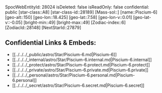 ﻿---
location: [7.58,-18.425,150]
type: Star
tags:
- astro/Star

---
SpocWebEntityId: 28024
isDeleted: false
isReadOnly: false
confidential: public
[star-class::A8]
[star-class-id::28189]
[Mass-sol::]
[name::Piscium-6]
[geo-alt::150]
[geo-lon::18.425]
[geo-lat::7.58]
[geo-lon-v::0.01]
[geo-lat-v::-0.05]
[bright-min::49]
[bright-max::49]
[Zodiac-index::6]
[ZodiacId::28148]
[NextStarId::27879]



## Confidential Links & Embeds: 
- [[../../../_public/astro/Star/Piscium-6.md|Piscium-6]] 
- [[../../../_internal/astro/Star/Piscium-6.internal.md|Piscium-6.internal]] 
- [[../../../_protect/astro/Star/Piscium-6.protect.md|Piscium-6.protect]] 
- [[../../../_private/astro/Star/Piscium-6.private.md|Piscium-6.private]] 
- [[../../../_personal/astro/Star/Piscium-6.personal.md|Piscium-6.personal]] 
- [[../../../_secret/astro/Star/Piscium-6.secret.md|Piscium-6.secret]] 
